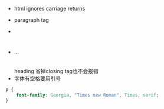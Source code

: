 - html ignores carriage returns
- <p>paragraph tag</p> 
- <br> 
- <h1></h1> ... <h6></h6> heading 省掉closing tag也不会报错
- 字体有空格要用引号
```css
p {
    font-family: Georgia, "Times new Roman", Times, serif;
}
```

